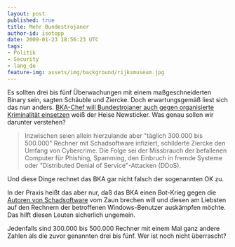 ```yaml
---
layout: post
published: true
title: Mehr Bundestrojaner
author-id: isotopp
date: 2009-01-23 18:56:23 UTC
tags:
- Politik
- Security
- lang_de
feature-img: assets/img/background/rijksmuseum.jpg
---
```

Es sollten drei bis fünf Überwachungen mit einem maßgeschneiderten Binary sein, sagten Schäuble und Ziercke. Doch erwartungsgemäß liest sich das nun anders. <a href="http://www.heise.de/newsticker/BKA-Chef-will-Bundestrojaner-auch-gegen-organisierte-Kriminalitaet-einsetzen--/meldung/122019">BKA-Chef will Bundestrojaner auch gegen organisierte Kriminalität einsetzen</a> weiß der Heise Newsticker. Was genau sollen wir darunter verstehen? <blockquote>Inzwischen seien allein hierzulande aber "täglich 300.000 bis 500.000" Rechner mit Schadsoftware infiziert, schilderte Ziercke den Umfang von Cybercrime. Die Folge sei der Missbrauch der befallenen Computer für Phishing, Spamming, den Einbruch in fremde Systeme oder "Distributed Denial of Service"-Attacken (DDoS).</blockquote> Und diese Dinge rechnet das BKA gar nicht falsch der sogenannten OK zu.

In der Praxis heißt das aber nur, daß das BKA einen Bot-Krieg gegen die <a href="http://philosecurity.org/2009/01/12/interview-with-an-adware-author">Autoren von Schadsoftware</a> vom Zaun brechen will und diesen am Liebsten auf den Rechnern der betroffenen Windows-Benutzer auskämpfen möchte. Das hilft diesen Leuten sicherlich ungemein. 

Jedenfalls sind 300.000 bis 500.000 Rechner mit einem Mal ganz andere Zahlen als die zuvor genannten drei bis fünf. Wer ist noch nicht überrascht?
